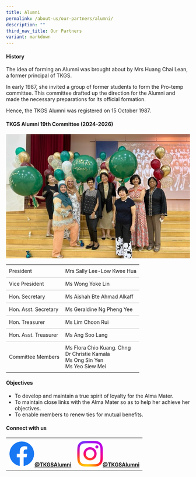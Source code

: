 ```yaml
---
title: Alumni
permalink: /about-us/our-partners/alumni/
description: ""
third_nav_title: Our Partners
variant: markdown
---
```

<style>
table {
    width: 100%;
    border-collapse: collapse; /* Removes spacing between cells */
}

th, td {
    padding: 8px;
    text-align: left;
}

tr {
    border-bottom: 2px solid #e0e0e0; /* subtle gray line like your example */
}

tr:last-child {
    border-bottom: none; /* removes border from the last row if not needed */
}
</style>

<h4><strong>History</strong></h4>
<p>The idea of forming an Alumni was brought about by Mrs Huang Chai Lean, a former principal of TKGS.</p>
<p>In early 1987, she invited a group of former students to form the Pro-temp committee. This committee drafted up the direction for the Alumni and made the necessary preparations for its official formation.</p>
<p>Hence, the TKGS Alumni was registered on 15 October 1987.</p>
<h4><strong>TKGS Alumni 19th Committee (2024-2026)</strong></h4>
<img src="/images/About_us/Our_partners/2023_alumni_photo.jpg"><br>
<table>
<tbody>
<tr>
<td>President</td>
<td>Mrs Sally Lee-Low Kwee Hua</td>
</tr>
<tr>
<td>Vice President</td>
<td>Ms Wong Yoke Lin</td>
</tr>
<tr>
<td>Hon. Secretary</td>
<td>Ms Aishah Bte Ahmad Alkaff</td>
</tr>
<tr>
<td>Hon. Asst. Secretary</td>
<td>Ms Geraldine Ng Pheng Yee</td>
</tr>
<tr>
<td>Hon. Treasurer</td>
<td>Ms Lim Choon Rui</td>
</tr>
<tr>
<td>Hon. Asst. Treasurer</td>
<td>Ms Ang Soo Lang</td>
</tr>
<tr>
<td>Committee Members</td>
<td>
	<div>Ms Flora Chio Kuang. Chng</div>
	<div>Dr Christie Kamala</div>
	<div>Ms Ong Sin Yen</div>
	<div>Ms Yeo Siew Mei</div>
</td>
</tr>
</tbody>
</table>
<h4><strong>Objectives</strong></h4>
<ul>
<li>To develop and maintain a true spirit of loyalty for the Alma Mater.</li>
<li>To maintain close links with the Alma Mater so as to help her achieve her objectives.</li>
<li>To enable members to renew ties for mutual benefits.</li>
</ul>
<h4><strong>Connect with us</strong></h4>
<table>
	<tbody>
		<tr>
			<td style="text-align: center"><b><a href="https://www.facebook.com/profile.php?id=100057374841835" target="_blank" rel="noopener"><img style="width: 70px;" src="/images/Standard/FB_icon.png">@TKGSAlumni</a></b>
			</td>
			<td style="text-align: center"><b>
		<a href="https://www.instagram.com/tkgs.alumni/?igshid=YmMyMTA2M2Y%3D" target="_blank" rel="noopener"><img style="width: 70px;" src="/images/Standard/IG_icon.png">@TKGSAlumni</a></b>
			</td>
		</tr>
	</tbody>
	</table>